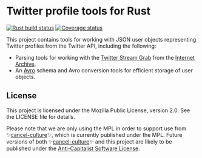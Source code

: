 # Twitter profile tools for Rust

[![Rust build status](https://img.shields.io/github/workflow/status/travisbrown/twprs/rust-ci.svg?label=rust)](https://github.com/travisbrown/twprs/actions)
[![Coverage status](https://img.shields.io/codecov/c/github/travisbrown/twprs/main.svg)](https://codecov.io/github/travisbrown/twprs)

This project contains tools for working with JSON user objects representing Twitter profiles from the Twitter API,
including the following:

* Parsing tools for working with the [Twitter Stream Grab][twitter-stream-grab] from the [Internet Archive][internet-archive].
* An [Avro][avro] schema and Avro conversion tools for efficient storage of user objects.

## License

This project is licensed under the Mozilla Public License, version 2.0. See the LICENSE file for details.

Please note that we are only using the MPL in order to support use from ✨[cancel-culture]✨, which is currently
published under the MPL. Future versions of both ✨[cancel-culture]✨ and this project are likely to be published
under the [Anti-Capitalist Software License][acsl].

[acsl]: https://anticapitalist.software/
[avro]: https://avro.apache.org/
[cancel-culture]: https://github.com/travisbrown/cancel-culture
[internet-archive]: https://archive.org/details/twitterstream
[twitter-stream-grab]: https://archive.org/details/twitterstream